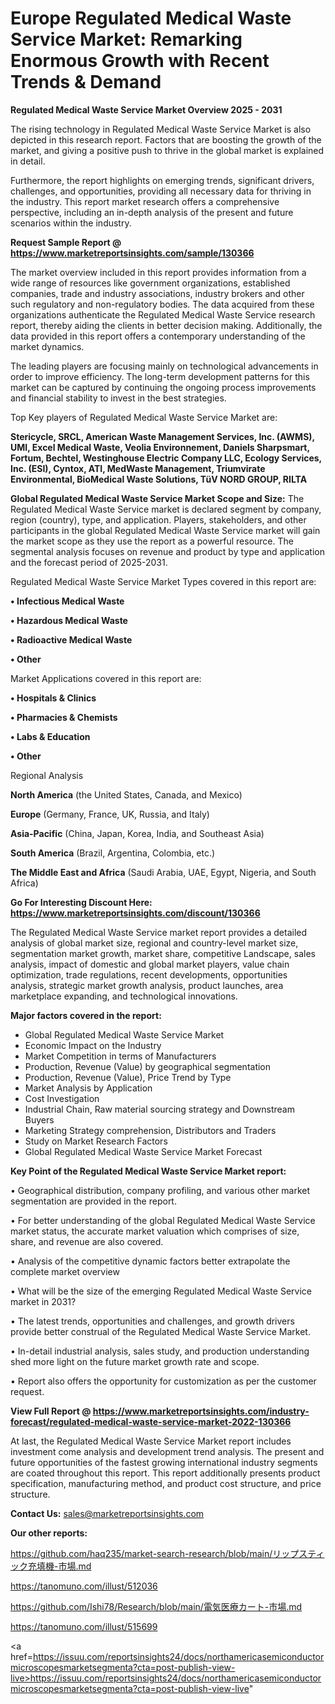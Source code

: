 # Europe Regulated Medical Waste Service Market: Remarking Enormous Growth with Recent Trends & Demand

<Strong> Regulated Medical Waste Service Market Overview 2025 - 2031</strong>

The rising technology in Regulated Medical Waste Service Market is also depicted in this research report. Factors that are boosting the growth of the market, and giving a positive push to thrive in the global market is explained in detail.

Furthermore, the report highlights on emerging trends, significant drivers, challenges, and opportunities, providing all necessary data for thriving in the industry. This report market research offers a comprehensive perspective, including an in-depth analysis of the present and future scenarios within the industry.

<strong>Request Sample Report @ <a href=https://www.marketreportsinsights.com/sample/130366>https://www.marketreportsinsights.com/sample/130366</a></strong>

The market overview included in this report provides information from a wide range of resources like government organizations, established companies, trade and industry associations, industry brokers and other such regulatory and non-regulatory bodies. The data acquired from these organizations authenticate the Regulated Medical Waste Service research report, thereby aiding the clients in better decision making. Additionally, the data provided in this report offers a contemporary understanding of the market dynamics.

The leading players are focusing mainly on technological advancements in order to improve efficiency. The long-term development patterns for this market can be captured by continuing the ongoing process improvements and financial stability to invest in the best strategies.

Top Key players of Regulated Medical Waste Service Market are:

<strong>Stericycle, SRCL, American Waste Management Services, Inc. (AWMS), UMI, Excel Medical Waste, Veolia Environnement, Daniels Sharpsmart, Fortum, Bechtel, Westinghouse Electric Company LLC, Ecology Services, Inc. (ESI), Cyntox, ATI, MedWaste Management, Triumvirate Environmental, BioMedical Waste Solutions, TüV NORD GROUP, RILTA</strong>

<strong><b>Global Regulated Medical Waste Service Market Scope and Size:</b></strong>
The Regulated Medical Waste Service market is declared segment by company, region (country), type, and application. Players, stakeholders, and other participants in the global Regulated Medical Waste Service market will gain the market scope as they use the report as a powerful resource. The segmental analysis focuses on revenue and product by type and application and the forecast period of 2025-2031.

Regulated Medical Waste Service Market Types covered in this report are:

<strong>• Infectious Medical Waste

• Hazardous Medical Waste

• Radioactive Medical Waste

• Other</strong>

Market Applications covered in this report are:

<strong>• Hospitals & Clinics

• Pharmacies & Chemists

• Labs & Education

• Other</strong> 

Regional Analysis

<strong>North America</strong> (the United States, Canada, and Mexico)

<strong>Europe</strong> (Germany, France, UK, Russia, and Italy)

<strong>Asia-Pacific</strong> (China, Japan, Korea, India, and Southeast Asia)

<strong>South America</strong> (Brazil, Argentina, Colombia, etc.)

<strong>The Middle East and Africa</strong> (Saudi Arabia, UAE, Egypt, Nigeria, and South Africa)

<strong>Go For Interesting Discount Here: <a href=https://www.marketreportsinsights.com/discount/130366>https://www.marketreportsinsights.com/discount/130366</a></strong>

The Regulated Medical Waste Service market report provides a detailed analysis of global market size, regional and country-level market size, segmentation market growth, market share, competitive Landscape, sales analysis, impact of domestic and global market players, value chain optimization, trade regulations, recent developments, opportunities analysis, strategic market growth analysis, product launches, area marketplace expanding, and technological innovations.

<strong><b>Major factors covered in the report:</b></strong>
<ul>
  <li>Global Regulated Medical Waste Service Market </li>
  <li>Economic Impact on the Industry</li>
  <li>Market Competition in terms of Manufacturers</li>
  <li>Production, Revenue (Value) by geographical segmentation</li>
  <li>Production, Revenue (Value), Price Trend by Type</li>
  <li>Market Analysis by Application</li>
  <li>Cost Investigation</li>
  <li>Industrial Chain, Raw material sourcing strategy and Downstream Buyers</li>
  <li>Marketing Strategy comprehension, Distributors and Traders</li>
  <li>Study on Market Research Factors</li>
  <li>Global Regulated Medical Waste Service Market Forecast</li>
</ul>

<strong><b>Key Point of the Regulated Medical Waste Service Market report:</b></strong>

• Geographical distribution, company profiling, and various other market segmentation are provided in the report.

• For better understanding of the global Regulated Medical Waste Service market status, the accurate market valuation which comprises of size, share, and revenue are also covered.

• Analysis of the competitive dynamic factors better extrapolate the complete market overview

• What will be the size of the emerging Regulated Medical Waste Service market in 2031?

• The latest trends, opportunities and challenges, and growth drivers provide better construal of the Regulated Medical Waste Service Market.

• In-detail industrial analysis, sales study, and production understanding shed more light on the future market growth rate and scope.

• Report also offers the opportunity for customization as per the customer request.

<strong><b>View Full Report @ <a href=https://www.marketreportsinsights.com/industry-forecast/regulated-medical-waste-service-market-2022-130366>https://www.marketreportsinsights.com/industry-forecast/regulated-medical-waste-service-market-2022-130366</a></b></strong>


At last, the Regulated Medical Waste Service Market report includes investment come analysis and development trend analysis. The present and future opportunities of the fastest growing international industry segments are coated throughout this report. This report additionally presents product specification, manufacturing method, and product cost structure, and price structure.

<strong>Contact Us:</strong>
sales@marketreportsinsights.com

<strong>Our other reports:</strong>

<a href=https://github.com/haq235/market-search-research/blob/main/リップスティック充填機-市場.md>https://github.com/haq235/market-search-research/blob/main/リップスティック充填機-市場.md</a>

<a href=https://tanomuno.com/illust/512036>https://tanomuno.com/illust/512036</a>

<a href=https://github.com/Ishi78/Research/blob/main/電気医療カート-市場.md>https://github.com/Ishi78/Research/blob/main/電気医療カート-市場.md</a>

<a href=https://tanomuno.com/illust/515699>https://tanomuno.com/illust/515699</a>

<a href=https://issuu.com/reportsinsights24/docs/northamericasemiconductormicroscopesmarketsegmenta?cta=post-publish-view-live>https://issuu.com/reportsinsights24/docs/northamericasemiconductormicroscopesmarketsegmenta?cta=post-publish-view-live</a>"
